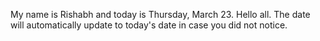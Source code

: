 My name is Rishabh and today is Thursday, March 23. Hello all. The date will automatically update to today's date in case you did not notice.
